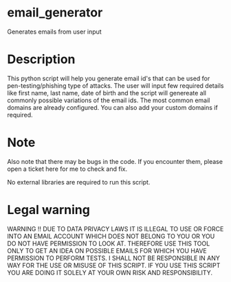 # email_generator
Generates emails from user input

# Description
This python script will help you generate email id's that can be used for pen-testing/phishing type of attacks. The user will input few required details like first name, last name, date of birth and the script will genereate all commonly possible variations of the email ids. The most common email domains are already configured. You can also add your custom domains if required. 

# Note
Also note that there may be bugs in the code. If you encounter them, please open a ticket here for me to check and fix.

No external libraries are required to run this script.

# Legal warning
WARNING !!
DUE TO DATA PRIVACY LAWS IT IS ILLEGAL TO USE OR FORCE INTO AN EMAIL ACCOUNT WHICH DOES NOT BELONG TO YOU OR YOU DO NOT HAVE PERMISSION TO LOOK AT. THEREFORE USE THIS TOOL ONLY TO GET AN IDEA ON POSSIBLE EMAILS FOR WHICH YOU HAVE PERMISSION TO PERFORM TESTS. 
I SHALL NOT BE RESPONSIBLE IN ANY WAY FOR THE USE OR MISUSE OF THIS SCRIPT. IF YOU USE THIS SCRIPT YOU ARE DOING IT SOLELY AT YOUR OWN RISK AND RESPONSIBILITY.
